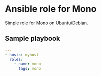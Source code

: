 # Ansible role for Mono

Simple role for [Mono](https://www.mono-project.com/) on Ubuntu/Debian.

## Sample playbook

```yaml
---
- hosts: myhost
  roles:
    - name: mono
      tags: mono
```
